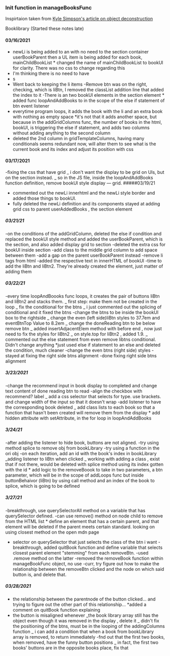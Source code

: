 ### Init function in manageBooksFunc

Inspirtaion taken from [Kyle Simpson's article on object deconstruction](https://davidwalsh.name/javascript-objects-deconstruction)

Booklibrary
(Started these notes late)

#### 03/16/2021

- newLi is being added to an with no need to the section container userBookParent then a UL item is being added for each book, mainChildBookList \* changed the name of mainChildBookList to bookUl for clarity. There was no css to change regarding this
- I'm thinking there is no need to have <li>s
- Went back to keeping the li items
  -Remove btn was on the right, checking, which is liBtn, I removed the classList addition line that added the index to it
  -There is an two bookUl elements in the section element \* added func loopAndAddBooks to in the scope of the else if statement of btn event listener
- everytime program loops, it adds the book with the li and an extra book with nothing as empty space
  \*it's not that it adds another space, but because in the addGridColumns func, the number of books in the html, bookUl, is triggering the else if statement, and adds two columns without adding anything to the second column
- deleted the 2nd column in gridTemplateColumns, having many conditionals seems redundant now, will alter them to see what is the current book and its index and adjust its position with css

#### 03/17/2021

-fixing the css that have grid
_ i don't want the display to be grid on Uls, but on the section instead.
_ so in the JS file, inside the loopAndAddBooks function definition, remove bookUl style display — grid.
#####03/19/21

- commented out the newLi innerhtml and the newLi style border and added those things to bookUl.
- fully deleted the newLi definition and its components
  stayed at adding grid css to parent userAddedBooks , the section element

##### 03/21/21

-on the conditions of the addGridColumn, deleted the else if condition and replaced the bookUl style method and added the userBookParent, which is the section, and also added display grid to section
-deleted the extra css for bookUl inside section
-add class to the middle grid column to add space between them
-add a gap on the parent userBookParent instead
-remove li tags from html
-added the respective text in innerHTML of bookUl
-time to add the liBtn and liBtn2. They're already created the element, just matter of adding them

##### 03/22/21

-every time loopAndBoooks func loops, it creates the pair of buttons liBtn and liBtn2 and stacks them.
_ first step: make them not be created in the loop
_ fix the conditional for the btns
_ i just commented out the splicing of conditional and it fixed the btns
-change the btns to be inside the bookUl box to the rightside
_ change the even (left side)liBtn styles to 37.7em and eventBtnTop Value to 8.2em
_ change the doneReading btn to be below remove btn
_ added insertAdjacentElem method with before end , now just need to fix the styles for liBtn2
_ on style.top for liBtn2 , added 1.9.
_ commented out the else statement from even remove libtns conditional. Didn't change anything
\*just used else if statement to an else and deleted the condition, much cleaner
-change the even btns (right side) styles
-stayed at fixing the right side btns alignment
-done fixing right side btns alignment

##### 3/23/2021

-change the recommend input in book display to completed and change text content of done reading btn to read
-align the checkbox with recommend? label
_ add a css selector that selects for type. use brackets. and change width of the input so that it doesn't wrap
-add listener to have the corresponding book deleted
_ add class lists to each book so that a function that hasn't been created will remove them from the display \* add hidden attribute with setAttribute, in the for loop in loopAndAddBooks

##### 3/24/21

-after adding the listener to hide book, buttons are not aligned.
-try using method splice to remove obj from bookLibrary
-try using a function in the ori obj
-on each iteration, add an id with the book's index in bookLibrary
_adding listener to liBtn when clicked
_ working with adding a class , exist that if not there, would be deleted with splice method using its index gotten with the id \* add logic to the removeBoook to take in two parameters, a btn parameter, which will be in the scope of addLoops func but inside buttonBehaivor (liBtn) by using call method and an index of the book to splice, which is going to be defined

##### 3/27/21

-breakthrough, use querySelectorAll method on a variable that has querySelector defined.
-can use remove() method on node child to remove from the HTML list \* define an element that has a certain parent, and that element will be deleted if the parent meets certain standard. looking on using closest method on the open mdn page

- selector on querySelector that just selects the class of the btn i want
  -breakthrough, added quitBook function and define variable that selects closest parent element "stemming" from each removeBtn.
  -used .remove method on the latter
  -removed the removeBook function within manageBookFunc object, no use
  -curr, try figure out how to make the relationship between the removeBtn clicked and the node on which said button is, and delete that.

##### 03/28/2021

- the relationship between the parentnode of the button clicked… and trying to figure out the other part of this relationship…
  \*added a comment on quitBook function explaining
- the button is misaligned whenever
  _the book library array still has the object even though it was removed in the display , delete it
  _ didn't fix the positioning of the btns, must be in the looping of the addingColumns function
  _ i can add a condition that when a book from bookLibrary array is removed, to return immediately
  -fnd out that the first two books, when removed, have the funny button positions
  _ in fact, the first two books' buttons are in the opposite books place, fix that
